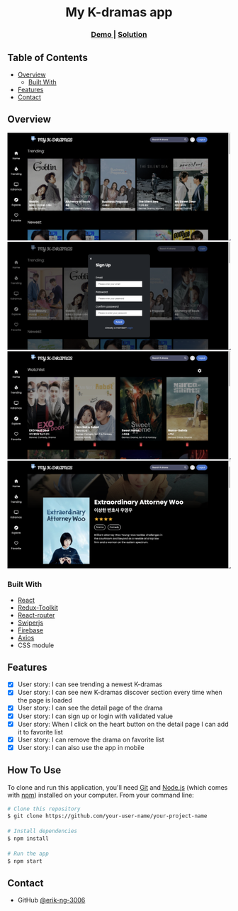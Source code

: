 <!-- Please update value in the {}  -->

<h1 align="center">My K-dramas app</h1>

<div align="center">
  <h3>
    <a href="https://charming-pavlova-855fff.netlify.app/">
      Demo
    </a>
    <span> | </span>
    <a href="https://github.com/erik-ng-3006/my-kdrama-app">
      Solution
    </a>
  </h3>
</div>

<!-- TABLE OF CONTENTS -->

## Table of Contents

-   [Overview](#overview)
    -   [Built With](#built-with)
-   [Features](#features)
-   [Contact](#contact)

<!-- OVERVIEW -->

## Overview

![screenshot](https://github.com/erik-ng-3006/my-kdrama-app/blob/main/public/img/screenshot/screenshot-1.png)
![screenshot](https://github.com/erik-ng-3006/my-kdrama-app/blob/main/public/img/screenshot/screenshot-2.png)
![screenshot](https://github.com/erik-ng-3006/my-kdrama-app/blob/main/public/img/screenshot/screenshot-3.png)
![screenshot](https://github.com/erik-ng-3006/my-kdrama-app/blob/main/public/img/screenshot/screenshot-4.png)

### Built With

<!-- This section should list any major frameworks that you built your project using. Here are a few examples.-->

-   [React](https://reactjs.org/)
-   [Redux-Toolkit](https://redux-toolkit.js.org/)
-   [React-router](https://reactrouter.com/)
-   [Swiperjs](https://swiperjs.com/)
-   [Firebase](https://firebase.google.com/)
-   [Axios](https://axios-http.com/)
-   CSS module

## Features

-   [x] User story: I can see trending a newest K-dramas
-   [x] User story: I can see new K-dramas discover section every time when the page is loaded
-   [x] User story: I can see the detail page of the drama
-   [x] User story: I can sign up or login with validated value
-   [x] User story: When I click on the heart button on the detail page I can add it to favorite list
-   [x] User story: I can remove the drama on favorite list
-   [x] User story: I can also use the app in mobile

## How To Use

<!-- Example: -->

To clone and run this application, you'll need [Git](https://git-scm.com) and [Node.js](https://nodejs.org/en/download/) (which comes with [npm](http://npmjs.com)) installed on your computer. From your command line:

```bash
# Clone this repository
$ git clone https://github.com/your-user-name/your-project-name

# Install dependencies
$ npm install

# Run the app
$ npm start
```

## Contact

-   GitHub [@erik-ng-3006](https://github.com/erik-ng-3006)
